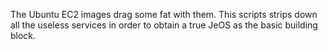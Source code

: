 The Ubuntu EC2 images drag some fat with them. This scripts strips down all the
useless services in order to obtain a true JeOS as the basic building block.
